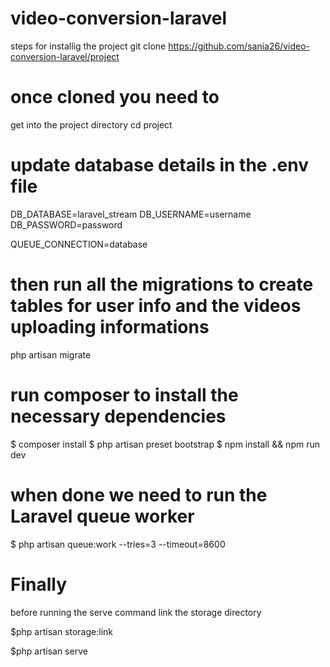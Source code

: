# video-conversion-laravel
steps for installig the project
git clone https://github.com/sania26/video-conversion-laravel/project

# once cloned you need to 
get into the project directory
cd project


# update database details in the .env file 
DB_DATABASE=laravel_stream
DB_USERNAME=username
DB_PASSWORD=password

QUEUE_CONNECTION=database

# then run all the migrations to create tables for user info and the videos uploading informations
php artisan migrate

# run composer to install the necessary dependencies 
$ composer install
$ php artisan preset bootstrap
$ npm install && npm run dev

# when done we need to run the Laravel queue worker
$ php artisan queue:work --tries=3 --timeout=8600

# Finally 
before running the serve command link the storage directory

$php artisan storage:link

$php artisan serve



